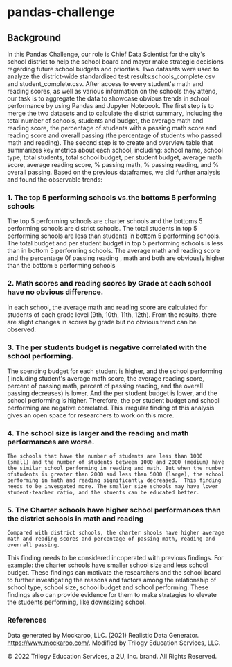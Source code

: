 # pandas-challenge
## Background
   In this Pandas Challenge, our role is Chief Data Scientist for the city's school district to help the school board and mayor make strategic decisions regarding future school budgets and priorities. Two datasets were used to analyze the district-wide standardized test results:schools_complete.csv and student_complete.csv. After access to every student's math and reading scores, as well as various information on the schools they attend, our task is to aggregate the data to showcase obvious trends in school performance by using Pandas and Jupyter Notebook.
  The first step is to merge the two datasets and to calculate the district summary, including the total number of schools, students and budget, the average math and reading score, the percentage of students with a passing math score and reading score and overall passing (the percentage of students who passed math and reading). The second step is to create and overview table that summarizes key metrics about each school, including: school name, school type, total students, total school budget, per student budget, average math score, average reading score, % passing math, % passing reading, and % overall passing.
Based on the previous dataframes, we did further analysis and found the observable trends:
### 1. The top 5 performing schools vs.the bottoms 5 performing schools
   The top 5 performing schools are charter schools and the bottoms 5 performing schools are district schools. The total students in top 5 performing schools are less than students in bottom 5 performing schools. The total budget and per student budget in top 5 performing schools is less than in bottom 5 performing schools. The average math and reading score and the percentage 0f passing reading , math and both are obviously higher than the bottom 5 performing schools   
### 2. Math scores and reading scores by Grade at each school have no obvious difference.
   In each school, the average math and reading score are calculated for students of each grade level (9th, 10th, 11th, 12th). From the results, there are slight changes in scores by grade but no obvious trend can be observed.
### 3. The per students budget is negative correlated with the school performing.
   The spending budget for each student is higher, and the school performing ( including student's average math score, the average reading score, percent of passing math, percent of passing reading, and the overall passing decreases) is lower. And the per student budget is lower, and the school performing is higher. Therefore, the per student budget and school performing are negative correlated. This irregular finding of this analysis gives an open space for researchers to work on this more.
### 4. The school size is larger and the reading and math performances are worse.
    The schools that have the number of students are less than 1000 (small) and the number of students between 1000 and 2000 (medium) have the similar school performing in reading and math. But when the number ofstudents is greater than 2000 and less than 5000 (large), the school performing in math and reading significantly decreased.  This finding needs to be invesgated more. The smaller size schools may have lower student-teacher ratio, and the stuents can be educated better.
### 5. The Charter schools have higher school performances than the district schools in math and reading
    Compared with district schools, the charter shools have higher average math and reading scores and percentage of passing math, reading and overrall passing.
This finding needs to be considered incoperated with previous findings. For example: the charter schools have smaller school size and less school budget. 
    These findings can motivate the researchers and the school board to further investigating the reasons and factors among the relationship of school type, school size, school budget and school performing. These findings also can provide evidence for them to make stratagies to elevate the students performing, like downsizing school.
### References
Data generated by Mockaroo, LLC. (2021) Realistic Data Generator. https://www.mockaroo.com/. Modified by Trilogy Education Services, LLC.

© 2022 Trilogy Education Services, a 2U, Inc. brand. All Rights Reserved.
